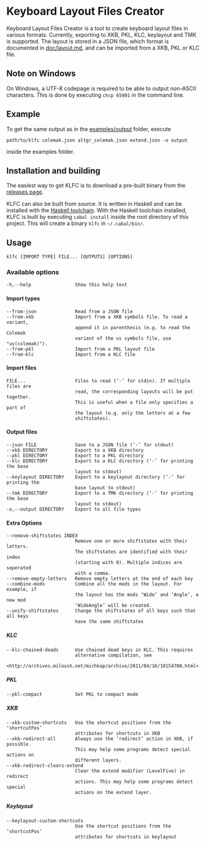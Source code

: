 Keyboard Layout Files Creator
=============================

Keyboard Layout Files Creator is a tool to create keyboard layout files in various formats. Currently, exporting to XKB, PKL, KLC, keylayout and TMK is supported. The layout is stored in a JSON file, which format is documented in [doc/layout.md](doc/layout.md), and can be imported from a XKB, PKL or KLC file.

Note on Windows
---------------

On Windows, a UTF-8 codepage is required to be able to output non-ASCII characters. This is done by executing `chcp 65001` in the command line.

Example
-------

To get the same output as in the [examples/output](examples/output) folder, execute

    path/to/klfc colemak.json altgr_colemak.json extend.json -o output

inside the examples folder.

Installation and building
-------------------------

The easiest way to get KLFC is to download a pre-built binary from the [releases page](https://github.com/39aldo39/klfc/releases).

KLFC can also be built from source. It is written in Haskell and can be installed with the [Haskell toolchain](https://www.haskell.org/downloads). With the Haskell toolchain installed, KLFC is built by executing `cabal install` inside the root directory of this project. This will create a binary `klfc` in `~/.cabal/bin/`.

Usage
-----

    klfc [IMPORT TYPE] FILE... [OUTPUTS] [OPTIONS]

### Available options ###

    -h,--help                Show this help text

#### Import types ####
    --from-json              Read from a JSON file
    --from-xkb               Import from a XKB symbols file. To read a variant,
                             append it in parenthesis (e.g. to read the Colemak
                             variant of the us symbols file, use "us(colemak)").
    --from-pkl               Import from a PKL layout file
    --from-klc               Import from a KLC file

#### Import files ####
    FILE...                  Files to read (‘-’ for stdin). If multiple files are
                             read, the corresponding layouts will be put together.
                             This is useful when a file only specifies a part of
                             the layout (e.g. only the letters at a few
                             shiftstates).

#### Output files ####
    --json FILE              Save to a JSON file (‘-’ for stdout)
    --xkb DIRECTORY          Export to a XKB directory
    --pkl DIRECTORY          Export to a PKL directory
    --klc DIRECTORY          Export to a KLC directory (‘-’ for printing the base
                             layout to stdout)
    --keylayout DIRECTORY    Export to a keylayout directory (‘-’ for printing the
                             base layout to stdout)
    --tmk DIRECTORY          Export to a TMK directory (‘-’ for printing the base
                             layout to stdout)
    -o,--output DIRECTORY    Export to all file types

#### Extra Options ####
    --remove-shiftstates INDEX
                             Remove one or more shiftstates with their letters.
                             The shiftstates are identified with their index
                             (starting with 0). Multiple indices are seperated
                             with a comma.
    --remove-empty-letters   Remove empty letters at the end of each key
    --combine-mods           Combine all the mods in the layout. For example, if
                             the layout has the mods ‘Wide’ and ‘Angle’, a new mod
                             ‘WideAngle’ will be created.
    --unify-shiftstates      Change the shiftstates of all keys such that all keys
                             have the same shiftstates
##### KLC #####
    --klc-chained-deads      Use chained dead keys in KLC. This requires
                             alternative compilation, see
                             <http://archives.miloush.net/michkap/archive/2011/04/16/10154700.html>.
##### PKL #####
    --pkl-compact            Set PKL to compact mode
##### XKB #####
    --xkb-custom-shortcuts   Use the shortcut positions from the ‘shortcutPos’
                             attributes for shortcuts in XKB
    --xkb-redirect-all       Always use the ‘redirect’ action in XKB, if possible.
                             This may help some programs detect special actions on
                             different layers.
    --xkb-redirect-clears-extend
                             Clear the extend modifier (LevelFive) in redirect
                             actions. This may help some programs detect special
                             actions on the extend layer.
##### Keylayout #####
    --keylayout-custom-shortcuts
                             Use the shortcut positions from the ‘shortcutPos’
                             attributes for shortcuts in keylayout
